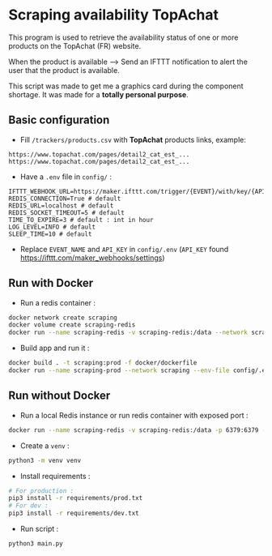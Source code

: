 # Scraping availability TopAchat

This program is used to retrieve the availability status of one or more products on the TopAchat (FR) website.

When the product is available --> Send an IFTTT notification to alert the user that the product is available.

This script was made to get me a graphics card during the component shortage.
It was made for a **totally personal purpose**.

## Basic configuration

- Fill `/trackers/products.csv` with **TopAchat** products links, example:

```text
https://www.topachat.com/pages/detail2_cat_est_...
https://www.topachat.com/pages/detail2_cat_est_...
```

- Have a `.env` file in `config/` :

```
IFTTT_WEBHOOK_URL=https://maker.ifttt.com/trigger/{EVENT}/with/key/{API_KEY}
REDIS_CONNECTION=True # default
REDIS_URL=localhost # default
REDIS_SOCKET_TIMEOUT=5 # default
TIME_TO_EXPIRE=3 # default : int in hour
LOG_LEVEL=INFO # default
SLEEP_TIME=10 # default
```

- Replace `EVENT_NAME` and `API_KEY` in `config/.env` (`API_KEY` found https://ifttt.com/maker_webhooks/settings)

## Run with Docker

- Run a redis container :

```bash
docker network create scraping
docker volume create scraping-redis
docker run --name scraping-redis -v scraping-redis:/data --network scraping -d redis
```

- Build app and run it :

```bash
docker build . -t scraping:prod -f docker/dockerfile
docker run --name scraping-prod --network scraping --env-file config/.env -it scraping:prod
```

## Run without Docker

- Run a local Redis instance or run redis container with exposed port :

```bash
docker run --name scraping-redis -v scraping-redis:/data -p 6379:6379 -d redis
```

- Create a `venv` :

```bash
python3 -m venv venv
```

- Install requirements :

```bash
# For production :
pip3 install -r requirements/prod.txt
# For dev :
pip3 install -r requirements/dev.txt
```

- Run script :

```bash
python3 main.py
```